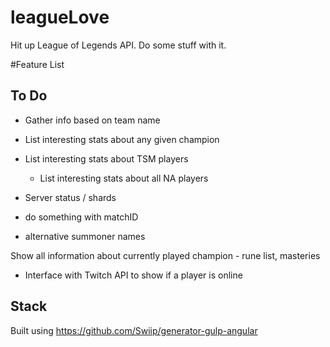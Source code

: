 # leagueLove
Hit up League of Legends API.  Do some stuff with it.

#Feature List

## To Do
- Gather info based on team name
- List interesting stats about any given champion
- List interesting stats about TSM players
    - List interesting stats about all NA players

- Server status / shards
- do something with matchID
- alternative summoner names



Show all information about currently played champion -
    rune list, masteries

- Interface with Twitch API to show if a player is online

## Stack

Built using https://github.com/Swiip/generator-gulp-angular
